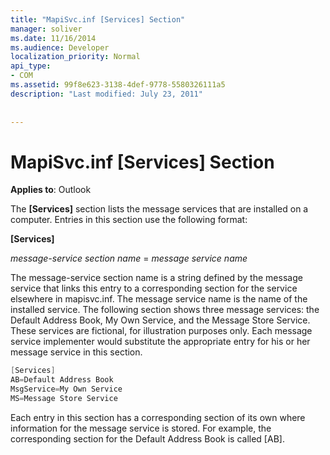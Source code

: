 ```yaml
---
title: "MapiSvc.inf [Services] Section"
manager: soliver
ms.date: 11/16/2014
ms.audience: Developer
localization_priority: Normal
api_type:
- COM
ms.assetid: 99f8e623-3138-4def-9778-5580326111a5
description: "Last modified: July 23, 2011"
 
 
---
```


# MapiSvc.inf [Services] Section

  
  
**Applies to**: Outlook 
  
The **[Services]** section lists the message services that are installed on a computer. Entries in this section use the following format: 
  
 **[Services]**
  
 _message-service section name_ =  _message service name_
  
The message-service section name is a string defined by the message service that links this entry to a corresponding section for the service elsewhere in mapisvc.inf. The message service name is the name of the installed service. The following section shows three message services: the Default Address Book, My Own Service, and the Message Store Service. These services are fictional, for illustration purposes only. Each message service implementer would substitute the appropriate entry for his or her message service in this section.
  
```cpp
[Services]
AB=Default Address Book
MsgService=My Own Service
MS=Message Store Service

```

Each entry in this section has a corresponding section of its own where information for the message service is stored. For example, the corresponding section for the Default Address Book is called [AB].
  

